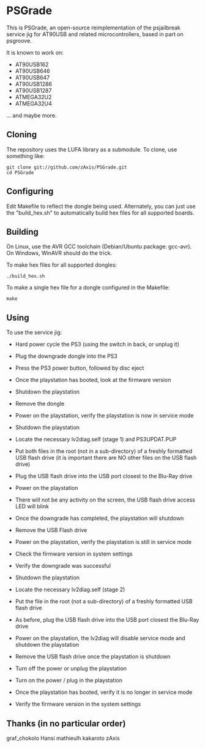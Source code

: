PSGrade
=======

This is PSGrade, an open-source reimplementation of the psjailbreak service jig for AT90USB and related microcontrollers, based in part on psgroove.

It is known to work on:

- AT90USB162
- AT90USB646
- AT90USB647
- AT90USB1286
- AT90USB1287
- ATMEGA32U2
- ATMEGA32U4

... and maybe more.


Cloning
-------
The repository uses the LUFA library as a submodule.  To clone, use something like:

    git clone git://github.com/zAxis/PSGrade.git
    cd PSGrade


Configuring
-----------

Edit Makefile to reflect the dongle being used.  Alternately, you can just use the "build_hex.sh" to automatically build hex files for all supported boards.


Building
--------
On Linux, use the AVR GCC toolchain (Debian/Ubuntu package: gcc-avr).
On Windows, WinAVR should do the trick.

To make hex files for all supported dongles:

    ./build_hex.sh

To make a single hex file for a dongle configured in the Makefile:

    make


Using
-----
To use the service jig:

* Hard power cycle the PS3 (using the switch in back, or unplug it)
* Plug the downgrade dongle into the PS3
* Press the PS3 power button, followed by disc eject
* Once the playstation has booted, look at the firmware version
* Shutdown the playstation
* Remove the dongle

* Power on the playstation, verify the playstation is now in service mode
* Shutdown the playstation

* Locate the necessary lv2diag.self (stage 1) and PS3UPDAT.PUP
* Put both files in the root (not in a sub-directory) of a freshly formatted USB flash drive (it is important there are NO other files on the USB flash drive)
* Plug the USB flash drive into the USB port closest to the Blu-Ray drive
* Power on the playstation
* There will not be any activity on the screen, the USB flash drive access LED will blink
* Once the downgrade has completed, the playstation will shutdown
* Remove the USB Flash drive

* Power on the playstation, verify the playstation is still in service mode
* Check the firmware version in system settings
* Verify the downgrade was successful
* Shutdown the playstation

* Locate the necessary lv2diag.self (stage 2)
* Put the file in the root (not a sub-directory) of a freshly formatted USB flash drive
* As before, plug the USB flash drive into the USB port closest the Blu-Ray drive
* Power on the playstation, the lv2diag will disable service mode and shutdown the playstation
* Remove the USB flash drive once the playstation is shutdown
* Turn off the power or unplug the playstation

* Turn on the power / plug in the playstation
* Once the playstation has booted, verify it is no longer in service mode
* Verify the firmware version in the system settings


Thanks (in no particular order)
------
graf_chokolo
Hansi
mathieulh
kakaroto
zAxis

